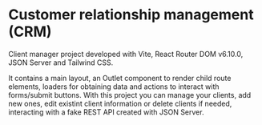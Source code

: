 # Customer relationship management (CRM)

Client manager project developed with Vite, React Router DOM v6.10.0, JSON Server and Tailwind CSS.

It contains a main layout, an Outlet component to render child route elements, loaders for obtaining data and actions to interact with forms/submit buttons. With this project you can manage your clients, add new ones, edit existint client information or delete clients if needed, interacting with a fake REST API created with JSON Server.
